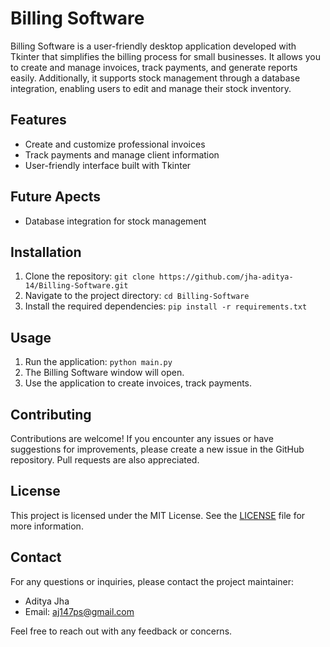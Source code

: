 # Billing Software

Billing Software is a user-friendly desktop application developed with Tkinter that simplifies the billing process for small businesses. It allows you to create and manage invoices, track payments, and generate reports easily. Additionally, it supports stock management through a database integration, enabling users to edit and manage their stock inventory.

## Features
- Create and customize professional invoices
- Track payments and manage client information
- User-friendly interface built with Tkinter

## Future Apects
- Database integration for stock management
## Installation
1. Clone the repository: `git clone https://github.com/jha-aditya-14/Billing-Software.git`
2. Navigate to the project directory: `cd Billing-Software`
3. Install the required dependencies: `pip install -r requirements.txt`

## Usage
1. Run the application: `python main.py`
2. The Billing Software window will open.
3. Use the application to create invoices, track payments.

## Contributing
Contributions are welcome! If you encounter any issues or have suggestions for improvements, please create a new issue in the GitHub repository. Pull requests are also appreciated.

## License
This project is licensed under the MIT License. See the [LICENSE](LICENSE) file for more information.

## Contact
For any questions or inquiries, please contact the project maintainer:

- Aditya Jha
- Email: [aj147ps@gmail.com](mailto:aj147ps@gmail.com)

Feel free to reach out with any feedback or concerns.
